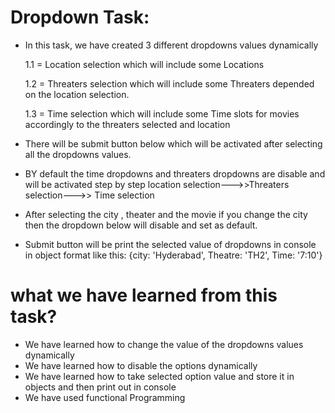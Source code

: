 # Dropdown Task:

- In this task, we have created 3 different dropdowns values dynamically
 
  1.1 = Location selection which will include some Locations 

  1.2 = Threaters selection which will include some Threaters depended on the location selection.

  1.3 = Time selection which will include some Time slots for movies accordingly to the threaters selected and location 

- There will be submit button below which will be activated after selecting all the dropdowns values.

- BY default the time dropdowns and threaters dropdowns are disable and will be activated step by step
 location selection--->>Threaters selection--->> Time selection

- After selecting the city , theater and the movie if you change the city then the dropdown below will disable and set as default.

- Submit button will be print the selected value of dropdowns in console in object format like this: {city: 'Hyderabad', Theatre: 'TH2', Time: '7:10'}




# what we have learned from this task?
- We have learned how to change the value of the dropdowns values dynamically 
- We have learned how to disable the options dynamically
- We have learned how to take selected option value and store it in objects and then print out in console
- We have used functional Programming 